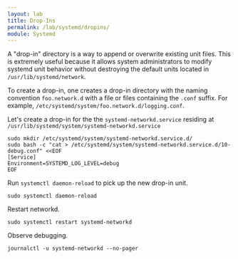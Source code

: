 ```yaml
---
layout: lab
title: Drop-Ins
permalink: /lab/systemd/dropins/
module: Systemd
---
```


A "drop-in" directory is a way to append or overwrite existing unit files. This is extremely useful because it allows system administrators to modify systemd unit behavior without destroying the default units located in `/usr/lib/systemd/network`.

To create a drop-in, one creates a drop-in directory with the naming convention `foo.network.d` with a file or files containing the `.conf` suffix. For example, `/etc/systemd/system/foo.network.d/logging.conf`.

Let's create a drop-in for the the `systemd-networkd.service` residing at `/usr/lib/systemd/system/systemd-networkd.service`

```
sudo mkdir /etc/systemd/system/systemd-networkd.service.d/
sudo bash -c "cat > /etc/systemd/system/systemd-networkd.service.d/10-debug.conf" <<EOF
[Service]
Environment=SYSTEMD_LOG_LEVEL=debug
EOF
```
Run `systemctl daemon-reload` to pick up the new drop-in unit.

```
sudo systemctl daemon-reload
```

Restart networkd.

```
sudo systemctl restart systemd-networkd
```

Observe debugging.

```
journalctl -u systemd-networkd --no-pager
```
